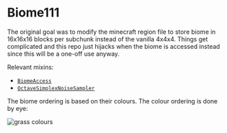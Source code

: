 # Biome111

The original goal was to modify the minecraft region file to store biome in 16x16x16 blocks per subchunk instead of the vanilla 4x4x4.
Things get complicated and this repo just hijacks when the biome is accessed instead since this will be a one-off use anyway.

Relevant mixins:
 - [`BiomeAccess`](https://github.com/WaterGenie35/biome111/blob/main/src/client/java/genie/biome111/mixin/client/CustomBiomePatternBiomeAccessMixin.java)
 - [`OctaveSimplexNoiseSampler`](https://github.com/WaterGenie35/biome111/blob/main/src/main/java/genie/biome111/mixin/CustomTemperaturePatternOctaveSimplexNoiseSampler.java)

The biome ordering is based on their colours.
The colour ordering is done by eye:

![grass colours](https://i.imgur.com/2POTvdg.png)
